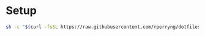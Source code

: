 # Setup
```bash
sh -c "$(curl -fsSL https://raw.githubusercontent.com/rperryng/dotfiles/ezsetup/install.sh)"
```
